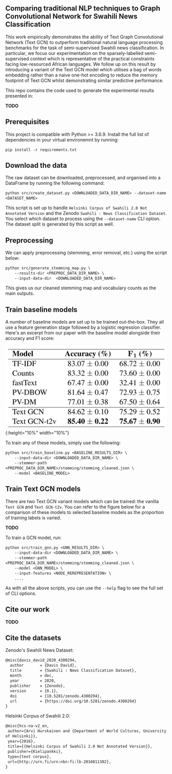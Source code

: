 ## Comparing traditional NLP techniques to Graph Convolutional Network for Swahili News Classification
This work empirically demonstrates the ability of Text Graph Convolutional Network (Text GCN) to outperform traditional natural language processing benchmarks for the task of semi-supervised Swahili news classification. In particular, we focus our experimentation on the sparsely-labelled semi-supervised context which is representative of the practical constraints facing low-resourced African languages. We follow up on this result by introducing a variant of the Text GCN model which utilises a bag of words embedding rather than a naive one-hot encoding to reduce the memory footprint of Text GCN whilst demonstrating similar predictive performance.

This repo contains the code used to generate the experimental results presented in:
> 
**TODO**

## Prerequisites
This project is compatible with Python >= 3.6.9. Install the full list of dependencies in your virtual environemnt by running:
```code
pip install -r requirements.txt
```

## Download the data
The raw dataset can be downloaded, preprocessed, and organised into a DataFrame by running the following command:
```code
python src/create_dataset.py <DOWNLOADED_DATA_DIR_NAME> --dataset-name <DATASET_NAME>
```
This script is set up to handle `Helsinki Corpus of Swahili 2.0 Not Annotated Version` and the Zenodo `Swahili : News Classification Dataset`. You select which dataset to process using the `--dataset-name` CLI option. The dataset split is generated by this script as well.

## Preprocessing
We can apply preprocessing (stemming, error removal, etc.) using the script below:
```code
python src/generate_stemming_map.py \
    --results-dir <PREPROC_DATA_DIR_NAME> \
    --input-data-dir  <DOWNLOADED_DATA_DIR_NAME>
```
This gives us our cleaned stemming map and vocabulary counts as the main outputs.

## Train baseline models
A number of baseline models are set up to be trained out-the-box. They all use a feature generation stage followed by a logistic regression classifier. Here's an excerpt from our paper with the baseline model alongside their accuracy and F1 score:

![Comparison of the mean and standard deviation test set accuracy and F1 scores for all models.](res/table-comparison.png){:height="10%" width="10%"}

To train any of these models, simply use the following:
```code
python src/train_baseline.py <BASELINE_RESULTS_DIR> \
    --input-data-dir <DOWNLOADED_DATA_DIR_NAME> \
    --stemmer-path <PREPROC_DATA_DIR_NAME>/stemming/stemming_cleaned.json \
    --model <BASELINE_MODEL>
```

## Train Text GCN models
There are two Text GCN variant models which can be trained: the vanilla `Text GCN` and `Text GCN-t2v`. You can refer to the figure below for a comparison of these models to selected baseline models as the proportion of training labels is varied.

**TODO**

To train a GCN model, run:
```code
python src/train_gnn.py <GNN_RESULTS_DIR> \
    --input-data-dir <DOWNLOADED_DATA_DIR_NAME> \
    --stemmer-path <PREPROC_DATA_DIR_NAME>/stemming/stemming_cleaned.json \
    --model <GNN_MODEL> \
    --input-features <NODE_REREPRESENTATION> \
    ....
```
As with all the above scripts, you can use the `--help` flag to see the full set of CLI options.

## Cite our work

**TODO**

## Cite the datasets

Zenodo's Swahili News Dataset:
```
@misc{davis_david_2020_4300294,
  author       = {Davis David},
  title        = {Swahili : News Classification Dataset},
  month        = dec,
  year         = 2020,
  publisher    = {Zenodo},
  version      = {0.1},
  doi          = {10.5281/zenodo.4300294},
  url          = {https://doi.org/10.5281/zenodo.4300294}
}
```

Helsinki Corpus of Swahili 2.0:
```
@misc{hcs-na-v2_en,
 author={Arvi Hurskainen and {Department of World Cultures, University of Helsinki}},
 year={2016},
 title={{Helsinki Corpus of Swahili 2.0 Not Annotated Version}},
 publisher={Kielipankki},
 type={text corpus},
 url={http://urn.fi/urn:nbn:fi:lb-2016011302},
}
```